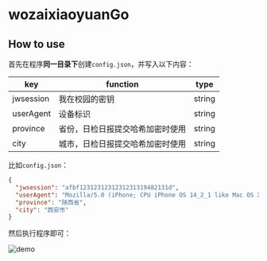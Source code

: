 # wozaixiaoyuanGo

## How to use

首先在程序**同一目录下**创建`config.json`，并写入以下内容：

| key       | function                         | type   |
| --------- | -------------------------------- | ------ |
| jwsession | 我在校园的密钥                   | string |
| userAgent | 设备标识                         | string |
| province  | 省份，日检日报提交哈希加密时使用 | string |
| city      | 城市，日检日报提交哈希加密时使用 | string |

比如`config.json`：

```json
{
  "jwsession": "afbf1231231231231231319482131d",
  "userAgent": "Mozilla/5.0 (iPhone; CPU iPhone OS 14_2_1 like Mac OS X) AppleWebKit/605.1.15 (KHTML, like Gecko) Mobile/15E148 MicroMessenger/8.0.18(0x18001236) NetType/WIFI Language/zh_CN",
  "province": "陕西省",
  "city": "西安市"
}
```

然后执行程序即可：

![demo](demo.gif)
